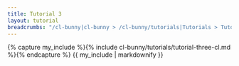```yaml
---
title: Tutorial 3
layout: tutorial
breadcrumbs: "/cl-bunny|cl-bunny > /cl-bunny/tutorials|Tutorials > Tutorial 3"
---
```


{% capture my_include %}{% include cl-bunny/tutorials/tutorial-three-cl.md %}{% endcapture %}
{{ my_include | markdownify }}
